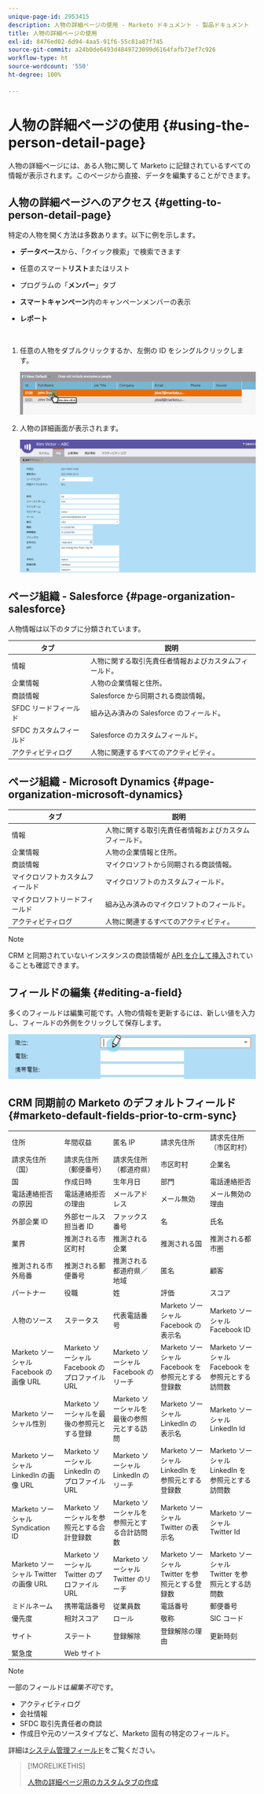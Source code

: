 ```yaml
---
unique-page-id: 2953415
description: 人物の詳細ページの使用 - Marketo ドキュメント - 製品ドキュメント
title: 人物の詳細ページの使用
exl-id: 8476ed02-6d94-4aa5-91f6-55c81a87f745
source-git-commit: a24b0de6493d4849723099d6164fafb73ef7c926
workflow-type: ht
source-wordcount: '550'
ht-degree: 100%

---
```


# 人物の詳細ページの使用 {#using-the-person-detail-page}

人物の詳細ページには、ある人物に関して Marketo に記録されているすべての情報が表示されます。このページから直接、データを編集することができます。

## 人物の詳細ページへのアクセス {#getting-to-person-detail-page}

特定の人物を開く方法は多数あります。以下に例を示します。

* **データベース**&#x200B;から、「クイック検索」で検索できます
* 任意のスマート&#x200B;**リスト**&#x200B;またはリスト
* プログラムの「**メンバー**」タブ
* **スマートキャンペーン**&#x200B;内のキャンペーンメンバーの表示
* **レポート**

   <br>

1. 任意の人物をダブルクリックするか、左側の ID をシングルクリックします。

   ![](assets/one-1.png)

1. 人物の詳細画面が表示されます。

   ![](assets/two-5.png)

## ページ組織 - Salesforce {#page-organization-salesforce}

人物情報は以下のタブに分類されています。

| タブ | 説明 |
|---|---|
| 情報 | 人物に関する取引先責任者情報およびカスタムフィールド。 |
| 企業情報 | 人物の企業情報と住所。 |
| 商談情報 | Salesforce から同期される商談情報。 |
| SFDC リードフィールド | 組み込み済みの Salesforce のフィールド。 |
| SFDC カスタムフィールド | Salesforce のカスタムフィールド。 |
| アクティビティログ | 人物に関連するすべてのアクティビティ。 |

## ページ組織 - Microsoft Dynamics {#page-organization-microsoft-dynamics}

| タブ | 説明 |
|---|---|
| 情報 | 人物に関する取引先責任者情報およびカスタムフィールド。 |
| 企業情報 | 人物の企業情報と住所。 |
| 商談情報 | マイクロソフトから同期される商談情報。 |
| マイクロソフトカスタムフィールド | マイクロソフトのカスタムフィールド。 |
| マイクロソフトリードフィールド | 組み込み済みのマイクロソフトのフィールド。 |
| アクティビティログ | 人物に関連するすべてのアクティビティ。 |

>[!NOTE]
>
>CRM と同期されていないインスタンスの商談情報が [API を介して挿入](https://developers.marketo.com/rest-api/lead-database/opportunities/)されていることも確認できます。

## フィールドの編集 {#editing-a-field}

多くのフィールドは編集可能です。人物の情報を更新するには、新しい値を入力し、フィールドの外側をクリックして保存します。

![](assets/image2015-2-27-11-3a14-3a2.png)

## CRM 同期前の Marketo のデフォルトフィールド {#marketo-default-fields-prior-to-crm-sync}

|  |  |  |  |  |
|---|---|---|---|---|
| 住所 | 年間収益 | 匿名 IP | 請求先住所 | 請求先住所（市区町村） |
| 請求先住所（国） | 請求先住所（郵便番号） | 請求先住所（都道府県） | 市区町村 | 企業名 |
| 国 | 作成日時 | 生年月日 | 部門 | 電話連絡拒否 |
| 電話連絡拒否の原因 | 電話連絡拒否の理由 | メールアドレス | メール無効 | メール無効の理由 |
| 外部企業 ID | 外部セールス担当者 ID | ファックス番号 | 名 | 氏名 |
| 業界 | 推測される市区町村 | 推測される企業 | 推測される国 | 推測される都市圏 |
| 推測される市外局番 | 推測される郵便番号 | 推測される都道府県／地域 | 匿名 | 顧客 |
| パートナー | 役職 | 姓 | 評価 | スコア |
| 人物のソース | ステータス | 代表電話番号 | Marketo ソーシャル Facebook の表示名 | Marketo ソーシャル Facebook ID |
| Marketo ソーシャル Facebook の画像 URL | Marketo ソーシャル Facebook のプロファイル URL | Marketo ソーシャル Facebook のリーチ | Marketo ソーシャル Facebook を参照元とする登録数 | Marketo ソーシャル Facebook を参照元とする訪問数 |
| Marketo ソーシャル性別 | Marketo ソーシャルを最後の参照元とする登録 | Marketo ソーシャルを最後の参照元とする訪問 | Marketo ソーシャル LinkedIn の表示名 | Marketo ソーシャル LinkedIn Id |
| Marketo ソーシャル LinkedIn の画像 URL | Marketo ソーシャル LinkedIn のプロファイル URL | Marketo ソーシャル LinkedIn のリーチ | Marketo ソーシャル LinkedIn を参照元とする登録数 | Marketo ソーシャル LinkedIn を参照元とする訪問数 |
| Marketo ソーシャル Syndication ID | Marketo ソーシャルを参照元とする合計登録数 | Marketo ソーシャルを参照元とする合計訪問数 | Marketo ソーシャル Twitter の表示名 | Marketo ソーシャル Twitter Id |
| Marketo ソーシャル Twitter の画像 URL | Marketo ソーシャル Twitter のプロファイル URL | Marketo ソーシャル Twitter のリーチ | Marketo ソーシャル Twitter を参照元とする登録数 | Marketo ソーシャル Twitter を参照元とする訪問数 |
| ミドルネーム | 携帯電話番号 | 従業員数 | 電話番号 | 郵便番号 |
| 優先度 | 相対スコア | ロール | 敬称 | SIC コード |
| サイト | ステート | 登録解除 | 登録解除の理由 | 更新時刻 |
| 緊急度 | Web サイト |  |  |  |

>[!NOTE]
>
>一部のフィールドは&#x200B;_編集不可_&#x200B;です。
>
>* アクティビティログ
>* 会社情報
>* SFDC 取引先責任者の商談
>* 作成日や元のソースタイプなど、Marketo 固有の特定のフィールド。
>
>詳細は[システム管理フィールド](/help/marketo/product-docs/administration/field-management/understanding-system-managed-fields.md)をご覧ください。

>[!MORELIKETHIS]
>
>[人物の詳細ページ用のカスタムタブの作成](/help/marketo/product-docs/administration/settings/creating-a-custom-tab-for-the-person-detail-page.md)
